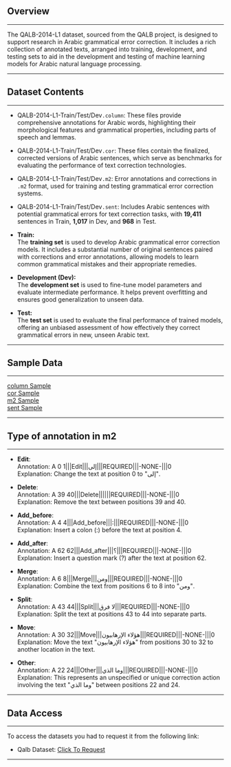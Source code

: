 ## Overview  
---
The QALB-2014-L1 dataset, sourced from the QALB project, is designed to support research in Arabic grammatical error correction. It includes a rich collection of annotated texts, arranged into training, development, and testing sets to aid in the development and testing of machine learning models for Arabic natural language processing.

---

## Dataset Contents
---
* QALB-2014-L1-Train/Test/Dev`.column`: These files provide comprehensive annotations for Arabic words, highlighting their morphological features and grammatical properties, including parts of speech and lemmas.
      
* QALB-2014-L1-Train/Test/Dev`.cor`: These files contain the finalized, corrected versions of Arabic sentences, which serve as benchmarks for evaluating the performance of text correction technologies.
  
* QALB-2014-L1-Train/Test/Dev`.m2`: Error annotations and corrections in `.m2` format, used for training and testing grammatical error correction systems.
  
* QALB-2014-L1-Train/Test/Dev`.sent`: Includes Arabic sentences with potential grammatical errors for text correction tasks, with **19,411** sentences in Train, **1,017** in Dev, and **968** in Test.

- **Train:**    
  The **training set** is used to develop Arabic grammatical error correction models. It includes a substantial number of original sentences paired with corrections and error annotations, allowing models to learn common grammatical mistakes and their appropriate remedies.

- **Development (Dev):**    
  The **development set** is used to fine-tune model parameters and evaluate intermediate performance. It helps prevent overfitting and ensures good generalization to unseen data.

- **Test:**    
  The **test set** is used to evaluate the final performance of trained models, offering an unbiased assessment of how effectively they correct grammatical errors in new, unseen Arabic text.
---
## Sample Data
---
[column Sample](Dev/QALB-2014-L1-Dev.column)  
[cor Sample](Dev/QALB-2014-L1-Dev.cor)  
[m2 Sample](Dev/QALB-2014-L1-Dev.m2)  
[sent Sample](Dev/QALB-2014-L1-Dev.sent)  
   
---
## Type of annotation in m2 
---  
- **Edit**:  
Annotation: A 0 1|||Edit|||إلى|||REQUIRED|||-NONE-|||0  
Explanation: Change the text at position 0 to "إلى".  

- **Delete**:  
Annotation: A 39 40|||Delete||||||REQUIRED|||-NONE-|||0  
Explanation: Remove the text between positions 39 and 40.  

- **Add_before**:  
Annotation: A 4 4|||Add_before|||:|||REQUIRED|||-NONE-|||0  
Explanation: Insert a colon (:) before the text at position 4.  

- **Add_after**:  
Annotation: A 62 62|||Add_after|||؟|||REQUIRED|||-NONE-|||0  
Explanation: Insert a question mark (?) after the text at position 62.  

- **Merge**:  
Annotation: A 6 8|||Merge|||ومن|||REQUIRED|||-NONE-|||0  
Explanation: Combine the text from positions 6 to 8 into "ومن".  

- **Split**:  
Annotation: A 43 44|||Split|||لا فرق|||REQUIRED|||-NONE-|||0  
Explanation: Split the text at positions 43 to 44 into separate parts.  

- **Move**:  
Annotation: A 30 32|||Move|||هؤلاء الإرهابيون|||REQUIRED|||-NONE-|||0  
Explanation: Move the text "هؤلاء الإرهابيون" from positions 30 to 32 to another location in the text.  

- **Other**:  
Annotation: A 22 24|||Other|||وما الذي|||REQUIRED|||-NONE-|||0  
Explanation: This represents an unspecified or unique correction action involving the text "وما الذي" between positions 22 and 24.  
---



## Data Access
---
To access the datasets you had to request it from the following link:
- Qalb Dataset: [Click To Request](https://docs.google.com/forms/d/e/1FAIpQLScSsuAu1_84KORcpzOKTid0nUMQDZNQKKnVcMilaIZ6QF-xdw/viewform)
---
